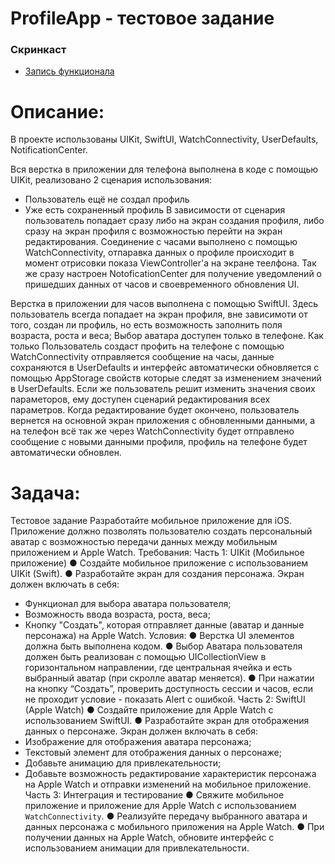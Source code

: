 # ProfileApp - тестовое задание
### Скринкаст
- [Запись функционала]([https://disk.yandex.ru/i/DR5qLGaTsMi30A](https://disk.yandex.com/i/HtSueBb1I2JTsQ))

# Описание:
В проекте использованы UIKit, SwiftUI, WatchConnectivity, UserDefaults, NotificationCenter.

Вся верстка в приложении для телефона выполнена в коде с помощью  UIKit, реализовано 2 сценария использования: 
- Пользователь ещё не создал профиль
- Уже есть сохраненный профиль
В зависимости от сценария пользователь попадает сразу либо на экран создания профиля, либо сразу на экран профиля с возможностью перейти на экран редактирования.
Соединение с часами выполнено с помощью WatchConnectivity, отпаравка данных о профиле происходит в момент отрисовки показа ViewController'а на экране теелфона.
Так же сразу настроен NotoficationCenter для получение уведомлений о пришедших данных от часов и своевременного обновления UI.

Верстка в приложении для часов выполнена с помощью SwiftUI.
Здесь пользователь всегда попадает на экран профиля, вне зависимоти от того, создан ли профиль, но есть возможность заполнить поля возраста, роста и веса; Выбор аватара доступен только в телефоне.
Как только Пользователь создаст профить на телефоне с помощью WatchConnectivity отправляется сообщение на часы, данные сохраняются в UserDefaults и интерфейс автоматически обновляется с помощью AppStorage свойств которые следят за изменением значений в UserDefaults.
Если же пользователь решит изменить значения своих параметоров, ему доступен сценарий редактирования всех параметров.
Когда редактирование будет окончено, пользователь вернется на основной экран приложения с обновленными данными, а на телефон всё так же через WatchConnectivity будет отправлено сообщение с новыми данными профиля, профиль на телефоне будет автоматически обновлен.

# Задача:
Тестовое задание
Разработайте мобильное приложение для iOS. Приложение должно позволять пользователю создать персональный аватар с возможностью передачи данных между мобильным приложением и Apple Watch.
Требования:
Часть 1: UIKit (Мобильное приложение)
● Создайте мобильное приложение с использованием UIKit (Swift).
● Разработайте экран для создания персонажа. Экран должен включать в себя:
- Функционал для выбора аватара пользователя;
- Возможность ввода возраста, роста, веса;
- Кнопку "Создать", которая отправляет данные (аватар и данные персонажа) на Apple Watch.
Условия:
● Верстка UI элементов должна быть выполнена кодом.
● Выбор Аватара пользователя должен быть реализован с помощью
UICollectionView в горизонтальном направлении, где центральная ячейка и есть
выбранный аватар (при скролле аватар меняется).
● При нажатии на кнопку “Создать”, проверить доступность сессии и часов, если
не проходит условие - показать Alert с ошибкой. Часть 2: SwiftUI (Apple Watch)
● Создайте приложение для Apple Watch с использованием SwiftUI.
● Разработайте экран для отображения данных о персонаже. Экран должен
включать в себя:
- Изображение для отображения аватара персонажа;
- Текстовый элемент для отображения данных о персонаже;
- Добавьте анимацию для привлекательности;
- Добавьте возможность редактирование характеристик персонажа на Apple
Watch и отправки изменений на мобильное приложение. Часть 3: Интеграция и тестирование
● Свяжите мобильное приложение и приложение для Apple Watch с использованием `WatchConnectivity`.
● Реализуйте передачу выбранного аватара и данных персонажа с мобильного приложения на Apple Watch.
● При получении данных на Apple Watch, обновите интерфейс с использованием анимации для привлекательности.

